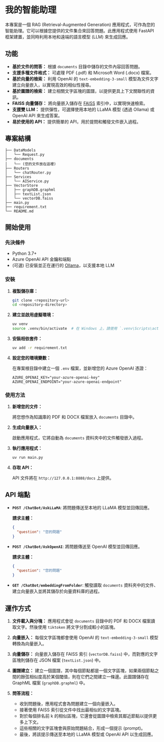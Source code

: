 # 我的智能助理

本專案是一個 RAG (Retrieval-Augmented Generation) 應用程式，可作為您的智能助理。它可以根據您提供的文件集合來回答問題。此應用程式使用 FastAPI 框架建置，並同時利用本地和遠端的語言模型 (LLM) 來生成回應。

## 功能

- **基於文件的問答：** 根據 `documents` 目錄中儲存的文件內容回答問題。
- **支援多種文件格式：** 可處理 PDF (.pdf) 和 Microsoft Word (.docx) 檔案。
- **基於向量的檢索：** 利用 OpenAI 的 `text-embedding-3-small` 模型為文件文字建立向量嵌入，以實現高效的相似性搜尋。
- **基於圖譜的檢索：** 建立相關文字區塊的圖譜，以提供更具上下文關聯性的資訊。
- **FAISS 向量儲存：** 將向量嵌入儲存在 [FAISS](https://github.com/facebookresearch/faiss) 索引中，以實現快速檢索。
- **支援雙 LLM：** 提供彈性，可選擇使用本地的 LLaMA 模型 (透過 Ollama) 或 OpenAI API 來生成答案。
- **易於使用的 API：** 提供簡單的 API，用於提問和觸發文件嵌入過程。

## 專案結構

```
├── DataModels
│   └── Request.py
├── documents
│   └── (您的文件放在這裡)
├── Routers
│   └── chatRouter.py
├── Services
│   └── AIService.py
├── VectorStore
│   ├── graphDB.graphml
│   ├── textList.json
│   └── vectorDB.faiss
├── main.py
├── requirement.txt
└── README.md
```

## 開始使用

### 先決條件

- Python 3.7+
- Azure OpenAI API 金鑰和端點
- (可選) 已安裝並正在運行的 [Ollama](https://ollama.ai/)，以支援本地 LLM

### 安裝

1. **複製儲存庫：**

   ```bash
   git clone <repository-url>
   cd <repository-directory>
   ```

2. **建立並啟用虛擬環境：**

   ```bash
   uv venv
   source .venv/bin/activate  # 在 Windows 上，請使用 `.venv\Scripts\activate`
   ```

3. **安裝相依套件：**

   ```bash
   uv add -r requirement.txt
   ```

4. **設定您的環境變數：**

   在專案根目錄中建立一個 `.env` 檔案，並新增您的 Azure OpenAI 憑證：

   ```
   AZURE_OPENAI_KEY="your-azure-openai-key"
   AZURE_OPENAI_ENDPOINT="your-azure-openai-endpoint"
   ```

### 使用方法

1. **新增您的文件：**

   將您想作為知識庫的 PDF 和 DOCX 檔案放入 `documents` 目錄中。

2. **生成向量嵌入：**

   啟動應用程式，它將自動為 `documents` 資料夾中的文件觸發嵌入過程。

3. **執行應用程式：**

   ```bash
   uv run main.py
   ```

4. **存取 API：**

   API 文件將在 `http://127.0.0.1:8888/docs` 上提供。

## API 端點

- **`POST /ChatBot/AskLLaMA`**: 將問題傳送至本地的 LLaMA 模型並回傳回應。

  **請求主體：**

  ```json
  {
    "question": "您的問題"
  }
  ```

- **`POST /ChatBot/AskOpenAI`**: 將問題傳送至 OpenAI 模型並回傳回應。

  **請求主體：**

  ```json
  {
    "question": "您的問題"
  }
  ```

- **`GET /ChatBot/embeddingFromFolder`**: 觸發讀取 `documents` 資料夾中的文件、建立向量嵌入並將其儲存於向量資料庫的過程。

## 運作方式

1. **文件載入與分塊：** 應用程式會從 `documents` 目錄中的 PDF 和 DOCX 檔案讀取文字。然後使用 `tiktoken` 將文字分割成較小的區塊。

2. **向量嵌入：** 每個文字區塊都會使用 OpenAI 的 `text-embedding-3-small` 模型轉換為向量嵌入。

3. **向量儲存：** 向量嵌入儲存在 FAISS 索引 (`vectorDB.faiss`) 中，而對應的文字區塊則儲存在 JSON 檔案 (`textList.json`) 中。

4. **圖譜建立：** 建立一個圖譜，其中每個節點都是一個文字區塊，如果兩個節點之間的餘弦相似度高於某個閾值，則在它們之間建立一條邊。此圖譜儲存在 GraphML 檔案 (`graphDB.graphml`) 中。

5. **問答流程：**
   - 收到問題後，應用程式會為問題建立一個向量嵌入。
   - 接著使用 FAISS 索引從文件中找出最相似的文字區塊。
   - 對於每個排名前 k 的相似區塊，它還會從圖譜中檢索其鄰近節點以提供更多上下文。
   - 這些相關的文字區塊會與原始問題結合，形成一個提示 (prompt)。
   - 最後，將該提示傳送至本地的 LLaMA 模型或 OpenAI API 以生成回應。


